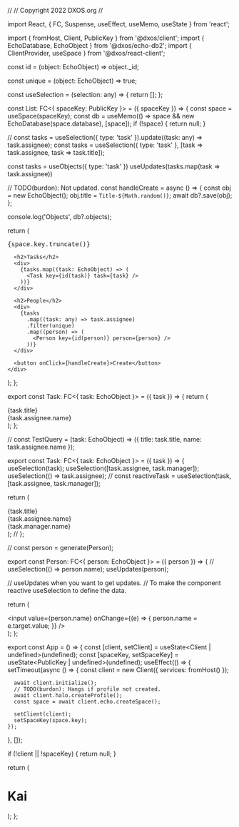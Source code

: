 //
// Copyright 2022 DXOS.org
//

import React, { FC, Suspense, useEffect, useMemo, useState } from 'react';

import { fromHost, Client, PublicKey } from '@dxos/client';
import { EchoDatabase, EchoObject } from '@dxos/echo-db2';
import { ClientProvider, useSpace } from '@dxos/react-client';

const id = (object: EchoObject) => object._id;

const unique = (object: EchoObject) => true;

const useSelection = (selection: any) => {
  return [];
};

const List: FC<{ spaceKey: PublicKey }> = ({ spaceKey }) => {
  const space = useSpace(spaceKey);
  const db = useMemo(() => space && new EchoDatabase(space.database), [space]);
  if (!space) {
    return null;
  }

  // const tasks = useSelection({ type: 'task' }).update((task: any) => task.assignee);
  const tasks = useSelection({ type: 'task' }, [task => task.assignee, task => task.title]);


  const tasks = useObjects({ type: 'task' })
  useUpdates(tasks.map(task => task.assignee))


  // TODO(burdon): Not updated.
  const handleCreate = async () => {
    const obj = new EchoObject();
    obj.title = `Title-${Math.random()}`;
    await db?.save(obj);
  };

  console.log('Objects', db?.objects);

  return (
    <div>
      <pre>{space.key.truncate()}</pre>

      <h2>Tasks</h2>
      <div>
        {tasks.map((task: EchoObject) => (
          <Task key={id(task)} task={task} />
        ))}
      </div>

      <h2>People</h2>
      <div>
        {tasks
          .map((task: any) => task.assignee)
          .filter(unique)
          .map((person) => (
            <Person key={id(person)} person={person} />
          ))}
      </div>

      <button onClick={handleCreate}>Create</button>
    </div>
  );
};

export const Task: FC<{ task: EchoObject }> = ({ task }) => {
  return (
    <div>
      <div>{task.title}</div>
      <div>{task.assignee.name}</div>
    </div>
  );
};

// const TestQuery = (task: EchoObject) => ({ title: task.title, name: task.assignee.name });

export const Task: FC<{ task: EchoObject }> = ({ task }) => {
  useSelection(task);
  useSelection([task.assignee, task.manager]);
  useSelection(() => task.assignee);
  // const reactiveTask = useSelection(task, [task.assignee, task.manager]);

  return (
    <div>
      <div>{task.title}</div>
      <div>{task.assignee.name}</div>
      <div>{task.manager.name}</div>
    </div>
  );
// };

// const person = generate(Person);

export const Person: FC<{ person: EchoObject }> = ({ person }) => {
  // useSelection(() => person.name);
  useUpdates(person);

  // useUpdates when you want to get updates.
  // To make the component reactive useSelection to define the data.

  return (
    <div>
      <input
        value={person.name}
        onChange={(e) => {
          person.name = e.target.value;
        }}
      />
    </div>
  );
};

export const App = () => {
  const [client, setClient] = useState<Client | undefined>(undefined);
  const [spaceKey, setSpaceKey] = useState<PublicKey | undefined>(undefined);
  useEffect(() => {
    setTimeout(async () => {
      const client = new Client({
        services: fromHost()
      });

      await client.initialize();
      // TODO(burdon): Hangs if profile not created.
      await client.halo.createProfile();
      const space = await client.echo.createSpace();

      setClient(client);
      setSpaceKey(space.key);
    });
  }, []);

  if (!client || !spaceKey) {
    return null;
  }

  return (
    <div>
      <ClientProvider client={client}>
        <div>
          <h1>Kai</h1>
          <List spaceKey={spaceKey} />
        </div>
      </ClientProvider>
    </div>
  );
};
